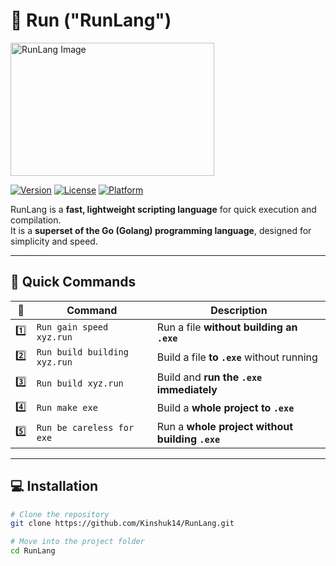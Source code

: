 # 🏃 Run ("RunLang") 

<img width="326" height="213" alt="RunLang Image" src="https://github.com/user-attachments/assets/0981ded3-4a27-45dd-b129-b3029f741ec4" />

[![Version](https://img.shields.io/badge/version-1.0.0-blue)](https://github.com/Kinshuk14/RunLang) 
[![License](https://img.shields.io/badge/license-MIT-green)](LICENSE) 
[![Platform](https://img.shields.io/badge/platform-Windows-orange)](https://github.com/Kinshuk14/RunLang)

RunLang is a **fast, lightweight scripting language** for quick execution and compilation.  
It is a **superset of the Go (Golang) programming language**, designed for simplicity and speed.  

---

## 🌈 Quick Commands

| 🔹 | Command | Description |
|----|---------|-------------|
| 1️⃣ | `Run gain speed xyz.run` | Run a file **without building an `.exe`** |
| 2️⃣ | `Run build building xyz.run` | Build a file **to `.exe`** without running |
| 3️⃣ | `Run build xyz.run` | Build and **run the `.exe` immediately** |
| 4️⃣ | `Run make exe` | Build a **whole project to `.exe`** |
| 5️⃣ | `Run be careless for exe` | Run a **whole project without building `.exe`** |

---

## 💻 Installation

```bash
# Clone the repository
git clone https://github.com/Kinshuk14/RunLang.git

# Move into the project folder
cd RunLang
